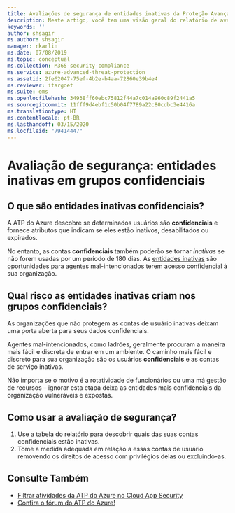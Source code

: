 ```yaml
---
title: Avaliações de segurança de entidades inativas da Proteção Avançada contra Ameaças do Azure
description: Neste artigo, você tem uma visão geral do relatório de avaliação da situação de segurança de identidade de grupos confidenciais nas entidades inativas da ATP do Azure.
keywords: ''
author: shsagir
ms.author: shsagir
manager: rkarlin
ms.date: 07/08/2019
ms.topic: conceptual
ms.collection: M365-security-compliance
ms.service: azure-advanced-threat-protection
ms.assetid: 2fe62047-75ef-4b2e-b4aa-72860e39b4e4
ms.reviewer: itargoet
ms.suite: ems
ms.openlocfilehash: 34938ff60ebc75812f44a7c014a960c89f2441a5
ms.sourcegitcommit: 11fff9d4ebf1c50b04f7789a22c80cdbc3e4416a
ms.translationtype: HT
ms.contentlocale: pt-BR
ms.lasthandoff: 03/15/2020
ms.locfileid: "79414447"
---
```

# <a name="security-assessment-dormant-entities-in-sensitive-groups"></a>Avaliação de segurança: entidades inativas em grupos **confidenciais** 

## <a name="what-are-sensitive-dormant-entities"></a>O que são entidades inativas **confidenciais**? 
A ATP do Azure descobre se determinados usuários são **confidenciais** e fornece atributos que indicam se eles estão inativos, desabilitados ou expirados. 

No entanto, as contas **confidenciais** também poderão se tornar *inativas* se não forem usadas por um período de 180 dias. As [entidades inativas](sensitive-accounts.md) são oportunidades para agentes mal-intencionados terem acesso confidencial à sua organização. 

## <a name="what-risk-do-dormant-entities-create-in-sensitive-groups"></a>Qual risco as entidades inativas criam nos grupos **confidenciais**? 

As organizações que não protegem as contas de usuário inativas deixam uma porta aberta para seus dados confidenciais.  

Agentes mal-intencionados, como ladrões, geralmente procuram a maneira mais fácil e discreta de entrar em um ambiente. O caminho mais fácil e discreto para sua organização são os usuários **confidenciais** e as contas de serviço inativas. 

Não importa se o motivo é a rotatividade de funcionários ou uma má gestão de recursos – ignorar esta etapa deixa as entidades mais confidenciais da organização vulneráveis e expostas.   

## <a name="how-do-i-use-this-security-assessment"></a>Como usar a avaliação de segurança? 
1. Use a tabela do relatório para descobrir quais das suas contas confidenciais estão inativas. 
1. Tome a medida adequada em relação a essas contas de usuário removendo os direitos de acesso com privilégios delas ou excluindo-as.  


## <a name="see-also"></a>Consulte Também
- [Filtrar atividades da ATP do Azure no Cloud App Security](atp-activities-filtering-mcas.md)
- [Confira o fórum do ATP do Azure!](https://aka.ms/azureatpcommunity)
